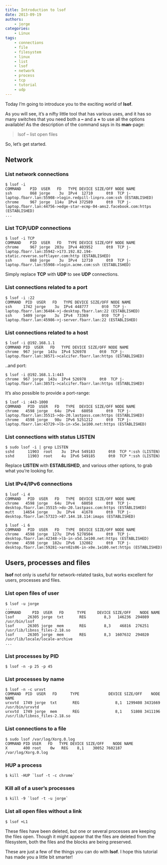 ```yaml
---
title: Introduction to lsof
date: 2013-09-19
authors:
    - jorge
categories:
    - Linux
tags:
    - connections
    - file
    - filesystem
    - linux
    - list
    - lsof
    - network
    - process
    - tcp
    - tutorial
    - udp
---
```

Today I’m going to introduce you to the exciting world of **lsof**.

As you will see, it’s a nifty little tool that has various uses, and it has so many switches that you need both a **–** and a **+** to use all the options available! As the description of the command says in its **man**-page:

> lsof – list open files

So, let’s get started.

Network
-------

### List network connections

```
$ lsof -i
COMMAND    PID  USER   FD   TYPE DEVICE SIZE/OFF NODE NAME
ssh        868 jorge    3u  IPv4  12710      0t0  TCP j-laptop.fbarr.lan:55908->login.redpill-linpro.com:ssh (ESTABLISHED)
chrome     967 jorge  114u  IPv4 372589      0t0  TCP j-laptop.fbarr.lan:44756->edge-star-ecmp-04-ams2.facebook.com:https (ESTABLISHED)
...
```

### List TCP/UDP connections

```
$ lsof -i TCP
﻿﻿COMMAND    PID  USER   FD   TYPE DEVICE SIZE/OFF NODE NAME
chrome     967 jorge  203u  IPv4 403952      0t0  TCP j-laptop.fbarr.lan:35942->173.192.82.194-static.reverse.softlayer.com:http (ESTABLISHED)
ssh        868 jorge    3u  IPv4  12710      0t0  TCP j-laptop.fbarr.lan:55908->login.acme.com:ssh (ESTABLISHED)
```

Simply replace **TCP** with **UDP** to see **UDP** connections.

### List connections related to a port

```
$ lsof -i :22
COMMAND  PID  USER   FD   TYPE DEVICE SIZE/OFF NODE NAME
ssh     1742 jorge    3u  IPv4 448777      0t0  TCP j-laptop.fbarr.lan:36484->j-desktop.fbarr.lan:22 (ESTABLISHED)
ssh     5409 jorge    3u  IPv4  73369      0t0  TCP j-laptop.fbarr.lan:45986->j-server.fbarr.lan:22 (ESTABLISHED)
```

### List connections related to a host

```
$ lsof -i @192.168.1.1
COMMAND PID  USER   FD   TYPE DEVICE SIZE/OFF NODE NAME
chrome  967 jorge  143u  IPv4 526978      0t0  TCP j-laptop.fbarr.lan:38571->calcifer.fbarr.lan:https (ESTABLISHED)
```

..and port:

```
$ lsof -i @192.168.1.1:443
chrome  967 jorge  143u  IPv4 526978      0t0  TCP j-laptop.fbarr.lan:38571->calcifer.fbarr.lan:https (ESTABLISHED)
```

It’s also possible to provide a port-range:

```
$ lsof -i :443-1000
COMMAND   PID  USER   FD   TYPE  DEVICE SIZE/OFF NODE NAME
chrome   4598 jorge   64u  IPv4   68058      0t0  TCP j-laptop.fbarr.lan:35515->do-20.lastpass.com:https (ESTABLISHED)
chrome   4598 jorge   98u  IPv6 5251212      0t0  TCP j-laptop.fbarr.lan:43729->lb-in-x5e.1e100.net:https (ESTABLISHED)
```

### List connections with status LISTEN

```
$ sudo lsof -i | grep LISTEN
sshd      11903  root    3u  IPv4 549183      0t0  TCP *:ssh (LISTEN)
sshd      11903  root    4u  IPv6 549185      0t0  TCP *:ssh (LISTEN)
```

Replace **LISTEN** with **ESTABLISHED**, and various other options, to grab what you’re looking for.

### List IPv4/IPv6 connections

```
$ lsof -i 4
COMMAND   PID  USER   FD   TYPE  DEVICE SIZE/OFF NODE NAME
chrome   4598 jorge   64u  IPv4   68058      0t0  TCP j-desktop.fbarr.lan:35515->do-20.lastpass.com:https (ESTABLISHED)
mutt    14654 jorge    3u  IPv4   41678      0t0  TCP j-desktop.fbarr.lan:57323->87.144.18.114:imaps (ESTABLISHED)

$ lsof -i 6
COMMAND   PID  USER   FD   TYPE  DEVICE SIZE/OFF NODE NAME
chrome   4598 jorge  127u  IPv6 5278504      0t0  TCP j-desktop.fbarr.lan:42348->lb-in-x5d.1e100.net:https (ESTABLISHED)
chrome   4598 jorge  182u  IPv6  132082      0t0  TCP j-desktop.fbarr.lan:59281->arn02s06-in-x0e.1e100.net:https (ESTABLISHED)
```

Users, processes and files
--------------------------

**lsof** not only is useful for network-related tasks, but works excellent for users, processes and files.

### List open files of user

```
$ lsof -u jorge
...
COMMAND     PID  USER   FD      TYPE     DEVICE SIZE/OFF    NODE NAME
lsof      26305 jorge  txt       REG        8,3   146236  294089 /usr/bin/lsof
lsof      26305 jorge  mem       REG        8,3    46816  276251 /usr/lib/libnss_files-2.18.so
lsof      26305 jorge  mem       REG        8,3  1607632  294020 /usr/lib/locale/locale-archive
...
```

### List processes by PID

```
$ lsof -n -p 25 -p 45
```

### List processes by name

```
$ lsof -n -c urxvt
COMMAND  PID  USER   FD      TYPE             DEVICE SIZE/OFF    NODE NAME
urxvtd  1749 jorge  txt       REG                8,1  1299408 3431669 /usr/bin/urxvtd
urxvtd  1749 jorge  mem       REG                8,1    51808 3411196 /usr/lib/libnss_files-2.18.so
```

### List connections to a file

```
$ sudo lsof /var/log/Xorg.0.log
COMMAND PID USER   FD   TYPE DEVICE SIZE/OFF    NODE NAME
X       400 root    0w   REG    8,1    30052 7602187 /var/log/Xorg.0.log
```

### HUP a process

```
$ kill -HUP `lsof -t -c chrome`
```

### Kill all of a user’s processes

```
$ kill -9 `lsof -t -u jorge`
```

### List all open files without a link

```
$ lsof +L1
```

These files have been deleted, but one or several processes are keeping the files open. Though it might appear that the files are deleted from the filesystem, both the files and the blocks are being preserved.

These are just a few of the things you can do with **lsof**. I hope this tutorial has made you a little bit smarter!
